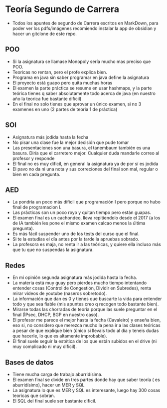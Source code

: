 # Teoría Segundo de Carrera
- Todos los apuntes de segundo de Carrera escritos en MarkDown, para poder ver los pdfs/imágenes recomiendo instalar la app de obsidian y hacer un gitclone de este repo.


## POO
- Si la asignatura se llamase Monopoly sería mucho mas preciso que POO.
- Teoricas no rentan, pero el profe explica bien.
- Programa en java sin saber programar en java define la asignatura
- El proyecto está guapo pero quita muchas horas
- El examen la parte práctica se resume en usar hashmaps, y la parte teórica tienes q saber absolutamente todo acerca de java (en nuestro año la teorica fue bastante difícil)
- En el final no solo tienes que aprovar un único examen, si no 3 examenes en uno (2 partes de teoria 1 de práctica)

## SOI
- Asignatura más jodida hasta la fecha
- No pisar una clase fue la mejor decisión que pude tomar
- Las presentaciones son una basura, el tanembaum también es una basura. Diría que el carretero mejor. Cualquier duda mandarle correo al profesor y responde
- El final no es muy dificil, en general la asignatura ya de por sí es jodida
- El pavo no da ni una nota y sus correciones del final son mal, regular o bien en cada pregunta.

## AED
- La pondría un poco más dificil que programación I pero porque no hubo final de programacion I.
- Las prácticas son un poco royo y quitan tiempo pero están guapas.
- El examen final es un cachondeo, lleva repitiendolo desde el 2017 (a los de IA también les pone el mismo examen calcao menos la última pregunta).
- Es más fácil suspender uno de los tests del curso que el final.
- Si te la estudias el día antes por la tarde la apruebas sobrado.
- La profesora es maja, no renta ir a las teóricas, y quiere ella incluso más que tu que no suspendas la asignatura.

## Redes
- En mi opinión segunda asignatura más jodida hasta la fecha.
- La materia está muy guay pero pierdes mucho tiempo intentando entender cosas (Control de Congestión, Dividir en Subredes), renta mirar videos de youtube (naseros sobretodo).
- La información que dan es 0 y tienes que buscarte la vida para entender todo y que sea fiable (mis apuntes creo q recogen todo bastante bien).
- Mirarse todas las chorradas de teoría porque las suele preguntar en el final (ÌPsec, DHCP, BGP en nuestro caso).
- El profesor me parece el mejor hasta la fecha (Cavaleiro) y enseña bien, eso si, no considero que merezca mucho la pena ir a las clases teóricas a pesar de que explique bien (único si llevais todo al día y teneis dudas que hacerle, lo que es altamente improbable).
- El final suele seguir la estética de los que están subidos en el drive (ni muy complicado ni muy dificil).

## Bases de datos
- Tiene mucha carga de trabajo aburridísima.
- El examen final se divide en tres partes donde hay que saber teoría ( es aburridísimo), hacer un MER y SQL
- La asignatura lo que es MER y SQL es interesante, luego hay 300 cosas teoricas que sobran.
- El SQL del final suele ser bastante dificil.
